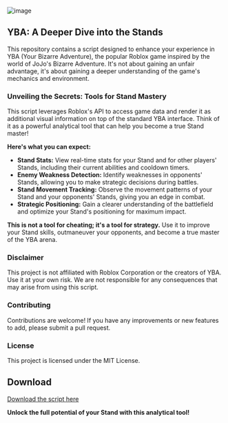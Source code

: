 ![image](https://github.com/user-attachments/assets/10114a9d-b550-4f8a-85cb-723865b1e7a6)

## YBA: A Deeper Dive into the Stands

This repository contains a script designed to enhance your experience in YBA (Your Bizarre Adventure), the popular Roblox game inspired by the world of JoJo's Bizarre Adventure.  It's not about gaining an unfair advantage, it's about gaining a deeper understanding of the game's mechanics and environment.

### Unveiling the Secrets: Tools for Stand Mastery

This script leverages Roblox's API to access game data and render it as additional visual information on top of the standard YBA interface. Think of it as a powerful analytical tool that can help you become a true Stand master!

**Here's what you can expect:**

* **Stand Stats:**  View real-time stats for your Stand and for other players' Stands, including their current abilities and cooldown timers.
* **Enemy Weakness Detection:** Identify weaknesses in opponents' Stands, allowing you to make strategic decisions during battles.
* **Stand Movement Tracking:**  Observe the movement patterns of your Stand and your opponents' Stands, giving you an edge in combat.
* **Strategic Positioning:**  Gain a clearer understanding of the battlefield and optimize your Stand's positioning for maximum impact.

**This is not a tool for cheating; it's a tool for strategy.** Use it to improve your Stand skills, outmaneuver your opponents, and become a true master of the YBA arena.

### Disclaimer

This project is not affiliated with Roblox Corporation or the creators of YBA. Use it at your own risk.  We are not responsible for any consequences that may arise from using this script.  

### Contributing

Contributions are welcome!  If you have any improvements or new features to add, please submit a pull request.  

### License

This project is licensed under the MIT License.

## Download

[Download the script here](https://your-download-link-here.com)

**Unlock the full potential of your Stand with this analytical tool!**

